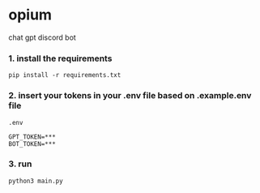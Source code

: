 # opium
chat gpt discord bot


### 1. install the requirements
```
pip install -r requirements.txt
```

### 2. insert your tokens in your .env file based on .example.env file
`.env`
```
GPT_TOKEN=***
BOT_TOKEN=***
```

### 3. run
```
python3 main.py
```
